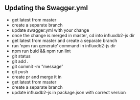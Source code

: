 ## Updating the Swagger.yml

* get latest from master
* create a separate branch
* update swagger.yml with your change
* once the change is merged in master, cd into influxdb2-js dir
* get latest from master and create a separate branch
* run ‘npm run generate’ command in influxdb2-js dir
* npm run buid && npm run lint
* git status
* git add .
* git commit -m “message”
* git push
* create pr and merge it in
* get latest from master
* create a separate branch
* update influxdb2-js  in package.json with correct version
